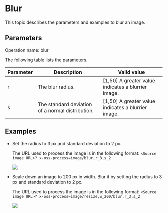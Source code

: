 # Blur

This topic describes the parameters and examples to blur an image.

## Parameters

Operation name: blur

The following table lists the parameters.

|Parameter|Description|Valid value|
|---------|-----------|-----------|
|r|The blur radius.|\[1,50\] A greater value indicates a blurrier image. |
|s|The standard deviation of a normal distribution.|\[1,50\] A greater value indicates a blurrier image. |

## Examples

-   Set the radius to 3 px and standard deviation to 2 px.

    The URL used to process the image is in the following format: `<Source image URL>? x-oss-process=image/blur,r_3,s_2`

    ![](https://static-aliyun-doc.oss-cn-hangzhou.aliyuncs.com/assets/img/en-US/9856348951/p2526.jpg)

-   Scale down an image to 200 px in width. Blur it by setting the radius to 3 px and standard deviation to 2 px.

    The URL used to process the image is in the following format: `<Source image URL>? x-oss-process=image/resize,w_200/blur,r_3,s_2`

    ![](https://static-aliyun-doc.oss-cn-hangzhou.aliyuncs.com/assets/img/en-US/9856348951/p2527.jpg)


